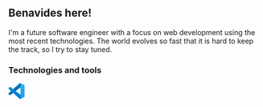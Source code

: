 ## Benavides here!
I'm a future software engineer with a focus on web development using the most recent technologies. The world evolves so fast that it is hard to keep the track, so I try to stay tuned.

### Technologies and tools
<img src="https://raw.githubusercontent.com/github/explore/main/topics/visual-studio-code/visual-studio-code.png" alt="Visual Studio Code" width="32px" />

